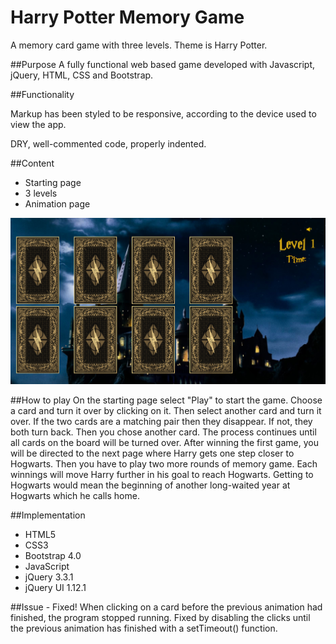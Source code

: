 # Harry Potter Memory Game

A memory card game with three levels. Theme is Harry Potter.

##Purpose
A fully functional web based game developed with Javascript, jQuery, HTML, CSS and Bootstrap.

##Functionality

Markup has been styled to be responsive, according to the device used to view the app.

DRY, well-commented code, properly indented.

##Content
* Starting page
* 3 levels
* Animation page

![Screen shot of level 1](img/screenShot.png)

##How to play
On the starting page select "Play" to start the game.
Choose a card and turn it over by clicking on it. Then select another card and turn it over.
If the two cards are a matching pair then they disappear. If not, they both turn back. Then you chose another card. The process continues until all cards on the board will be turned over.
After winning the first game, you will be directed to the next page where Harry gets one step closer to Hogwarts. Then you have to play two more rounds of memory game. Each winnings will move Harry further in his goal to reach Hogwarts. Getting to Hogwarts would mean the beginning of another long-waited year at Hogwarts which he calls home.

##Implementation

* HTML5
* CSS3
* Bootstrap 4.0
* JavaScript
* jQuery 3.3.1
* jQuery UI 1.12.1


##Issue - Fixed!
When clicking on a card before the previous animation had finished, the program stopped running. Fixed by disabling the clicks until the previous animation has finished with a setTimeout() function. 